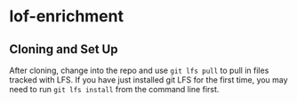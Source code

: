 # lof-enrichment

## Cloning and Set Up
After cloning, change into the repo and use `git lfs pull` to pull in files
tracked with LFS. If you have just installed git LFS for the first time, you
may need to run `git lfs install` from the command line first.

